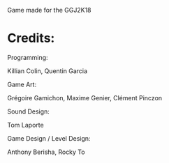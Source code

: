 Game made for the GGJ2K18

# Credits: 
Programming:

Killian Colin, 
Quentin Garcia
 
Game Art:

Grégoire Gamichon, 
Maxime Genier, 
Clément Pinczon 
 
Sound Design:

Tom Laporte
 
Game Design / Level Design:

Anthony Berisha, 
Rocky To

